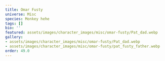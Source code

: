 ```yaml
---
title: Omar Fusty
universe: Misc
species: Monkey hehe
tags: []
bio: ''
featured: assets/images/character_images/misc/omar-fusty/Pat_dad.webp
gallery:
- assets/images/character_images/misc/omar-fusty/Pat_dad.webp
- assets/images/character_images/misc/omar-fusty/pat_fusty_father.webp
order: 49.0
---
```


